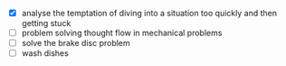 - [x] analyse the temptation of diving into a situation too quickly and then getting stuck
- [ ] problem solving thought flow in mechanical problems
- [ ] solve the brake disc problem
- [ ] wash dishes
<!--stackedit_data:
eyJoaXN0b3J5IjpbLTE0MzA2ODczMjZdfQ==
-->